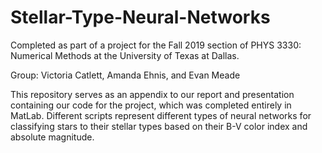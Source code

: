 # Stellar-Type-Neural-Networks
Completed as part of a project for the Fall 2019 section of PHYS 3330: Numerical Methods at the University of Texas at Dallas.

Group: Victoria Catlett, Amanda Ehnis, and Evan Meade

This repository serves as an appendix to our report and presentation containing our code for the project, which was completed entirely in MatLab. Different scripts represent different types of neural networks for classifying stars to their stellar types based on their B-V color index and absolute magnitude.
